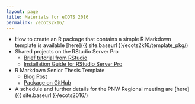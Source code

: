 ```yaml
---
layout: page
title: Materials for eCOTS 2016
permalink: /ecots2k16/
---
```


 - How to create an R package that contains a simple R Markdown template is available [here]({{ site.baseurl }}/ecots2k16/template_pkg/)
 - Shared projects on the RStudio Server Pro
     - [Brief tutorial from RStudio](https://support.rstudio.com/hc/en-us/articles/211659737-Sharing-Projects-in-RStudio-Server-Pro) 
     - [Installation Guide for RStudio Server Pro](https://s3.amazonaws.com/rstudio-server/rstudio-server-pro-0.98.507-admin-guide.pdf)
 - R Markdown Senior Thesis Template
     - [Blog Post](http://blogs.reed.edu/ed-tech/2015/11/r-markdown-senior-thesis-template/)
     - [Package on GitHub](https://github.com/ismayc/reedtemplates)
 - A schedule and further details for the PNW Regional meeting are [here]({{ site.baseurl }}/ecots2016/)